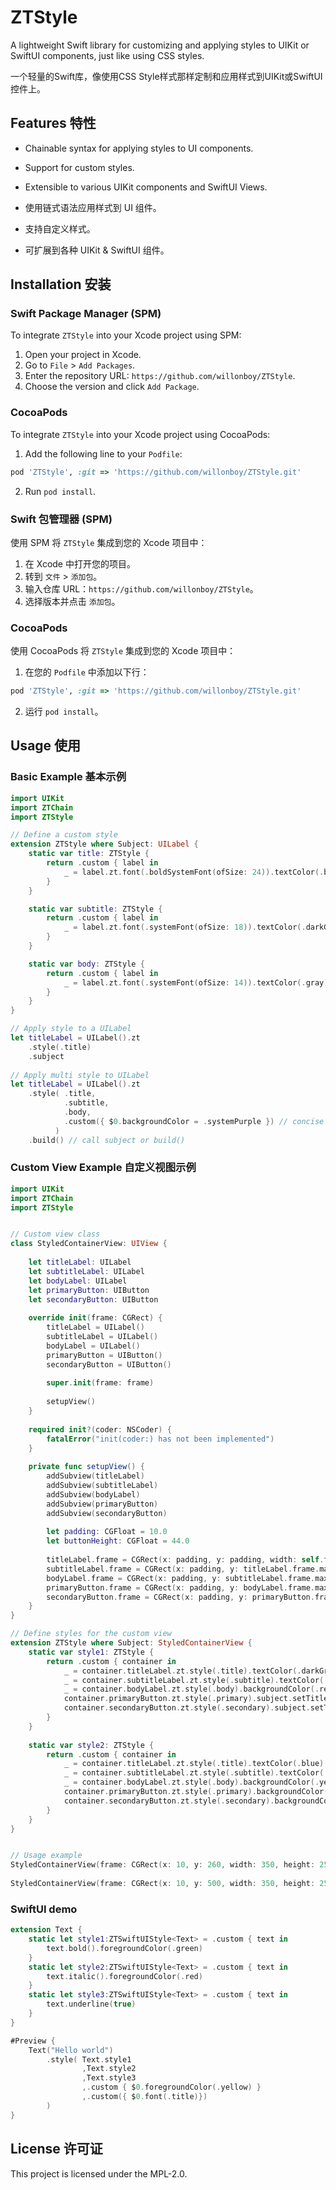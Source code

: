 # ZTStyle

A lightweight Swift library for customizing and applying styles to UIKit or SwiftUI components, just like using CSS styles.

一个轻量的Swift库，像使用CSS Style样式那样定制和应用样式到UIKit或SwiftUI控件上。

## Features 特性

- Chainable syntax for applying styles to UI components.
- Support for custom styles.
- Extensible to various UIKit components and SwiftUI Views.

- 使用链式语法应用样式到 UI 组件。
- 支持自定义样式。
- 可扩展到各种 UIKit & SwiftUI 组件。

## Installation 安装

### Swift Package Manager (SPM)

To integrate `ZTStyle` into your Xcode project using SPM:

1. Open your project in Xcode.
2. Go to `File` > `Add Packages`.
3. Enter the repository URL: `https://github.com/willonboy/ZTStyle`.
4. Choose the version and click `Add Package`.

### CocoaPods

To integrate `ZTStyle` into your Xcode project using CocoaPods:

1. Add the following line to your `Podfile`:

```ruby
pod 'ZTStyle', :git => 'https://github.com/willonboy/ZTStyle.git'
```

2. Run `pod install`.

### Swift 包管理器 (SPM)

使用 SPM 将 `ZTStyle` 集成到您的 Xcode 项目中：

1. 在 Xcode 中打开您的项目。
2. 转到 `文件` > `添加包`。
3. 输入仓库 URL：`https://github.com/willonboy/ZTStyle`。
4. 选择版本并点击 `添加包`。

### CocoaPods

使用 CocoaPods 将 `ZTStyle` 集成到您的 Xcode 项目中：

1. 在您的 `Podfile` 中添加以下行：

```ruby
pod 'ZTStyle', :git => 'https://github.com/willonboy/ZTStyle.git'
```

2. 运行 `pod install`。

## Usage 使用

### Basic Example 基本示例

```swift
import UIKit
import ZTChain
import ZTStyle

// Define a custom style
extension ZTStyle where Subject: UILabel {
    static var title: ZTStyle {
        return .custom { label in
            _ = label.zt.font(.boldSystemFont(ofSize: 24)).textColor(.black)
        }
    }

    static var subtitle: ZTStyle {
        return .custom { label in
            _ = label.zt.font(.systemFont(ofSize: 18)).textColor(.darkGray)
        }
    }

    static var body: ZTStyle {
        return .custom { label in
            _ = label.zt.font(.systemFont(ofSize: 14)).textColor(.gray)
        }
    }
}

// Apply style to a UILabel
let titleLabel = UILabel().zt
    .style(.title)
    .subject
    
// Apply multi style to UILabel
let titleLabel = UILabel().zt
    .style( .title, 
            .subtitle, 
            .body,
            .custom({ $0.backgroundColor = .systemPurple }) // concise and convenient approach.
          )
    .build() // call subject or build()
```


### Custom View Example 自定义视图示例

```swift
import UIKit
import ZTChain
import ZTStyle


// Custom view class
class StyledContainerView: UIView {
    
    let titleLabel: UILabel
    let subtitleLabel: UILabel
    let bodyLabel: UILabel
    let primaryButton: UIButton
    let secondaryButton: UIButton
    
    override init(frame: CGRect) {
        titleLabel = UILabel()
        subtitleLabel = UILabel()
        bodyLabel = UILabel()
        primaryButton = UIButton()
        secondaryButton = UIButton()
        
        super.init(frame: frame)
        
        setupView()
    }
    
    required init?(coder: NSCoder) {
        fatalError("init(coder:) has not been implemented")
    }
    
    private func setupView() {
        addSubview(titleLabel)
        addSubview(subtitleLabel)
        addSubview(bodyLabel)
        addSubview(primaryButton)
        addSubview(secondaryButton)
        
        let padding: CGFloat = 10.0
        let buttonHeight: CGFloat = 44.0
        
        titleLabel.frame = CGRect(x: padding, y: padding, width: self.frame.width - 2 * padding, height: 30)
        subtitleLabel.frame = CGRect(x: padding, y: titleLabel.frame.maxY + padding, width: self.frame.width - 2 * padding, height: 25)
        bodyLabel.frame = CGRect(x: padding, y: subtitleLabel.frame.maxY + padding, width: self.frame.width - 2 * padding, height: 20)
        primaryButton.frame = CGRect(x: padding, y: bodyLabel.frame.maxY + padding, width: self.frame.width - 2 * padding, height: buttonHeight)
        secondaryButton.frame = CGRect(x: padding, y: primaryButton.frame.maxY + padding, width: self.frame.width - 2 * padding, height: buttonHeight)
    }
}

// Define styles for the custom view
extension ZTStyle where Subject: StyledContainerView {
    static var style1: ZTStyle {
        return .custom { container in
            _ = container.titleLabel.zt.style(.title).textColor(.darkGray).text("container.style1.titleLabel")
            _ = container.subtitleLabel.zt.style(.subtitle).textColor(.black).text("container.style1.subtitleLabel")
            _ = container.bodyLabel.zt.style(.body).backgroundColor(.red).text("container.style1.bodyLabel")
            container.primaryButton.zt.style(.primary).subject.setTitle("container.style1.primaryButton", for: .normal)
            container.secondaryButton.zt.style(.secondary).subject.setTitle("container.style1.secondaryButton", for: .normal)
        }
    }
    
    static var style2: ZTStyle {
        return .custom { container in
            _ = container.titleLabel.zt.style(.title).textColor(.blue).text("container.style2.titleLabel")
            _ = container.subtitleLabel.zt.style(.subtitle).textColor(.green).text("container.style2.subtitleLabel")
            _ = container.bodyLabel.zt.style(.body).backgroundColor(.yellow).text("container.style2.bodyLabel")
            container.primaryButton.zt.style(.primary).backgroundColor(.systemRed).subject.setTitle("container.style2.primaryButton", for: .normal)
            container.secondaryButton.zt.style(.secondary).backgroundColor(.systemOrange).subject.setTitle("container.style2.secondaryButton", for: .normal)
        }
    }
}


// Usage example
StyledContainerView(frame: CGRect(x: 10, y: 260, width: 350, height: 250)).zt.style(.style1).subject.addTo(view)
    
StyledContainerView(frame: CGRect(x: 10, y: 500, width: 350, height: 250)).zt.style(.style2).build().addTo(view)

```

### SwiftUI demo
```swift
extension Text {
    static let style1:ZTSwiftUIStyle<Text> = .custom { text in
        text.bold().foregroundColor(.green)
    }
    static let style2:ZTSwiftUIStyle<Text> = .custom { text in
        text.italic().foregroundColor(.red)
    }
    static let style3:ZTSwiftUIStyle<Text> = .custom { text in
        text.underline(true)
    }
}

#Preview {
    Text("Hello world")
        .style( Text.style1
                ,Text.style2
                ,Text.style3
                ,.custom { $0.foregroundColor(.yellow) }
                ,.custom({ $0.font(.title)})
        )
}
```

## License 许可证

This project is licensed under the MPL-2.0.
